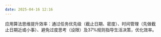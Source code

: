 ```yaml
---
date: 2025-04-16 12:16
---
```

应用算法思维提升效率：通过任务优先级（截止日期、密度）、时间管理（先做截止日期近或小事）、避免过度思考（设限）及37%规则指导生活决策，优化效率。